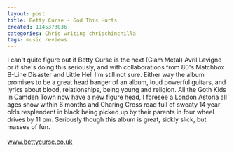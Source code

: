 ```yaml
---
layout: post
title: Betty Curse - God This Hurts
created: 1145373036
categories: Chris writing chrischinchilla
tags: music reviews
---
```


I can't quite figure out if Betty Curse is the next (Glam Metal) Avril Lavigne or if she's doing this seriously, and with collaborations from 80's Matchbox B-Line Disaster and Little Hell I'm still not sure. Either way the album promises to be a great head banger of an album, loud powerful guitars, and lyrics about blood, relationships, being young and religion. All the Goth Kids in Camden Town now have a new figure head, I foresee a London Astoria all ages show within 6 months and Charing Cross road full of sweaty 14 year olds resplendent in black being picked up by their parents in four wheel drives by 11 pm. Seriously though this album is great, sickly slick, but masses of fun.<br><br><a href='http://www.bettycurse.co.uk' target='_blank'>www.bettycurse.co.uk</a>
